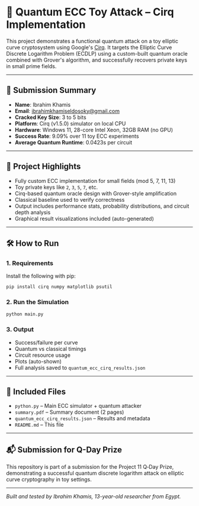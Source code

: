 
# 🔐 Quantum ECC Toy Attack – Cirq Implementation

This project demonstrates a functional quantum attack on a toy elliptic curve cryptosystem using Google's [Cirq](https://github.com/quantumlib/Cirq). It targets the Elliptic Curve Discrete Logarithm Problem (ECDLP) using a custom-built quantum oracle combined with Grover's algorithm, and successfully recovers private keys in small prime fields.

---

## 📌 Submission Summary

- **Name**: Ibrahim Khamis
- **Email**: ibrahimkhamiseldosoky@gmail.com
- **Cracked Key Size**: 3 to 5 bits
- **Platform**: Cirq (v1.5.0) simulator on local CPU
- **Hardware**: Windows 11, 28-core Intel Xeon, 32GB RAM (no GPU)
- **Success Rate**: 9.09% over 11 toy ECC experiments
- **Average Quantum Runtime**: 0.0423s per circuit

---

## 🧠 Project Highlights

- Fully custom ECC implementation for small fields (mod 5, 7, 11, 13)
- Toy private keys like `2`, `3`, `5`, `7`, etc.
- Cirq-based quantum oracle design with Grover-style amplification
- Classical baseline used to verify correctness
- Output includes performance stats, probability distributions, and circuit depth analysis
- Graphical result visualizations included (auto-generated)

---

## 🛠️ How to Run

### 1. Requirements
Install the following with pip:
```bash
pip install cirq numpy matplotlib psutil
````

### 2. Run the Simulation

```bash
python main.py
```

### 3. Output

* Success/failure per curve
* Quantum vs classical timings
* Circuit resource usage
* Plots (auto-shown)
* Full analysis saved to `quantum_ecc_cirq_results.json`

---

## 📄 Included Files

* `python.py` – Main ECC simulator + quantum attacker
* `summary.pdf` – Summary document (2 pages)
* `quantum_ecc_cirq_results.json` – Results and metadata
* `README.md` – This file

---

## 📬 Submission for Q-Day Prize

This repository is part of a submission for the Project 11 Q‑Day Prize, demonstrating a successful quantum discrete logarithm attack on elliptic curve cryptography in toy settings.

---

*Built and tested by Ibrahim Khamis, 13-year-old researcher from Egypt.*


